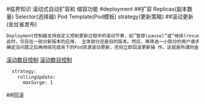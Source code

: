 #临界知识
滚动式自动扩容和 缩容功能
#deployment
##扩容
Replicas(副本数量)
Selector(选择器)
Pod Template(Pod模板)
strategy(更新策略)
##滚动更新(金丝雀发布)
```asp
Deployment控制器支持自定义控制更新过程中的滚动节奏，如“暂停(pause)”或“继续(resume)”更新操 作。比如等待第一批新的Pod资源创建完成后立即暂停更新过程，
此时，仅存在一部分新版本的应用， 主体部分还是旧的版本。然后，再筛选一小部分的用户请求路由到新版本的Pod应用，继续观察能否稳 定地按期望的方式运行。
确定没问题之后再继续完成余下的Pod资源滚动更新，否则立即回滚更新操 作。这就是所谓的金丝雀发布(Canary Release)
```
[滚动数目控制](https://cloud.tencent.com/developer/article/1450306)
[滚动数目控制](https://kubernetes.io/zh/docs/concepts/workloads/controllers/deployment/)
```asp
  strategy:
    rollingUpdate:
      maxSurge: 1
```
##回滚
